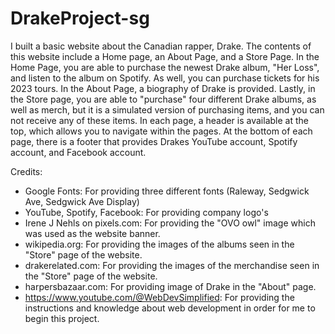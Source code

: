 # DrakeProject-sg
I built a basic website about the Canadian rapper, Drake.
The contents of this website include a Home page, an About Page, and a Store Page. 
In the Home Page, you are able to purchase the newest Drake album, "Her Loss", and listen to the album on Spotify. As well, you can purchase tickets for his 2023 tours. 
In the About Page, a biography of Drake is provided. Lastly, in the Store page, you are able to "purchase" four different Drake albums, as well as merch, but it is a
simulated version of purchasing items, and you can not receive any of these items.
In each page, a header is available at the top, which allows you to navigate within the pages. At the bottom of each page, there is a footer that provides Drakes
YouTube account, Spotify account, and Facebook account.

Credits:
- Google Fonts: For providing three different fonts (Raleway, Sedgwick Ave, Sedgwick Ave Display)
- YouTube, Spotify, Facebook: For providing company logo's
- Irene J Nehls on pixels.com: For providing the "OVO owl" image which was used as the website banner.
- wikipedia.org: For providing the images of the albums seen in the "Store" page of the website.
- drakerelated.com: For providing the images of the merchandise seen in the "Store" page of the website.
- harpersbazaar.com: For providing image of Drake in the "About" page.
- https://www.youtube.com/@WebDevSimplified: For providing the instructions and knowledge about web development in order for me to begin this project.
